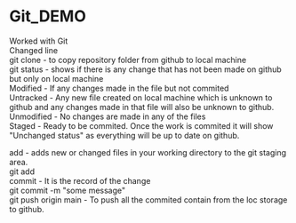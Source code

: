 # Git_DEMO
Worked with Git
<br>
Changed line
<br>
git clone <https link> - to copy repository folder from github to local machine
<br>
git status - shows if there is any change that has not been made on github but only on local machine 
<br> 
Modified - If any changes made in the file but not commited
<br>
Untracked - Any new file created on local machine which is unknown to github and any changes made in that file will also be unknown to github.
<br>
Unmodified - No changes are made in any of the files
<br>
Staged - Ready to be commited. Once the work is commited it will show "Unchanged status" as everything will be up to date on github.
<br>

add - adds new or changed files in your working directory to the git staging area.
<br>
git add <file-name>
<br>
commit - It is the record of the change
<br> 
git commit -m "some message"
<br>
git push origin main - To push all the commited contain from the loc storage to github.
